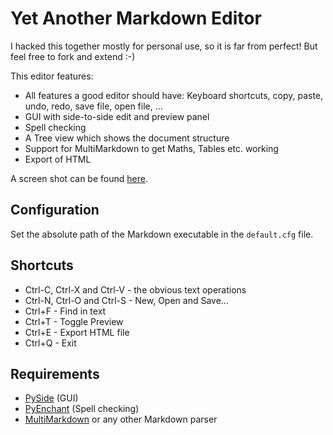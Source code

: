 # Yet Another Markdown Editor

I hacked this together mostly for personal use, so it is far from perfect!
But feel free to fork and extend :-)

This editor features:

* All features a good editor should have: Keyboard shortcuts, copy, paste, undo, redo, save file,
open file, ...
* GUI with side-to-side edit and preview panel
* Spell checking
* A Tree view which shows the document structure
* Support for MultiMarkdown to get Maths, Tables etc. working
* Export of HTML

A screen shot can be found [here](https://github.com/tmetsch/yame/raw/master/screenshot.png).

## Configuration

Set the absolute path of the Markdown executable in the `default.cfg` file.

## Shortcuts

* Ctrl-C, Ctrl-X and Ctrl-V - the obvious text operations
* Ctrl-N, Ctrl-O and Ctrl-S - New, Open and Save...
* Ctrl+F - Find in text
* Ctrl+T - Toggle Preview
* Ctrl+E - Export HTML file
* Ctrl+Q - Exit

## Requirements

* [PySide](http://www.pyside.org/) (GUI)
* [PyEnchant](http://packages.python.org/pyenchant/) (Spell checking)
* [MultiMarkdown](http://fletcherpenney.net/multimarkdown/) or any other Markdown parser
